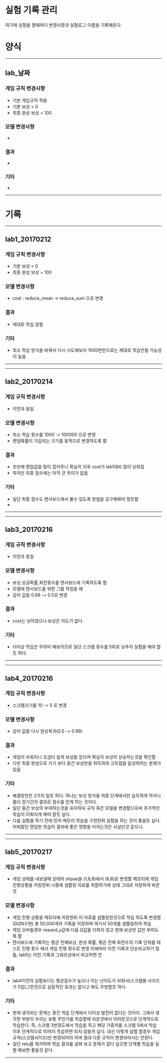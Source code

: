 # 실험 기록 관리
여기에 실험을 할때마다 변경사항과 실험로그 이름을 기록해둔다.

# 양식

---
## lab_날짜
### 게임 규칙 변경사항
- 기본 게임규칙 적용
- 기본 보상 = 0
- 최종 완성 보상 = 100

### 모델 변경사항
-

### 결과
-

### 기타
-
---

# 기록

---
## lab1_20170212
### 게임 규칙 변경사항
- 기본 보상 = 0
- 최종 완성 보상 = 100

### 모델 변경사항
- cost : reduce_mean -> reduce_sum 으로 변경

### 결과
- 제대로 학습 않됨

### 기타
- 최소 학습 방식을 바꿔서 다시 시도해보자 1000번만으로는 제대로 학습안될 가능성이 높음
---


---
## lab2_20170214
### 게임 규칙 변경사항
- 이전과 동일

### 모델 변경사항
- 최소 학습 횟수를 1000 -> 100000 으로 변경
- 랜덤확률이 가감되는 크기를 동적으로 변경하도록 함

### 결과
- 초반에 랜덤값을 많이 잡아주니 확실히 이후 cost가 lab1대비 많이 낮춰짐
- 하지만 최종 점수에는 아직 큰 차이가 없음

### 기타
- 일단 최종 점수도 텐서보드에서 볼수 있도록 방법을 강구해봐야 할듯함
-
---

---
## lab3_20170216
### 게임 규칙 변경사항
- 이전과 동일

### 모델 변경사항
- 보상,성공확률,회전횟수를 텐서보드에 기록하도록 함
- 모델에 텐서보드를 위한 그룹 작업을 해
- 감마 값을 0.99 -> 0.5로 변경

### 결과
- cost는 낮아졌으나 보상은 차도가 없다.

### 기타
- 더이상 학습은 무의미 해보이므로 일단 스크램 횟수를 5회로 낮추어 실험을 해야 할듯 하다.
---

---
## lab4_20170216
### 게임 규칙 변경사항
- 스크램크기를 10 -> 5 로 변경

### 모델 변경사항
- 감마 값을 다시 원상복귀(0.5 -> 0.99)


### 결과
- 게임이 쉬워지니 조금더 쉽게 보상을 얻으며 확실히 보상이 상승하는것을 확인함
- 다만 최종 완성으로 가기 보다 중간 보상만을 취득하여 고득점을 달성하려는 문제가 있음

### 기타
- 해결방안은 2가지 일듯 하다. 하나는 보상 방식을 최종 단계에서만 습득하게 하거나 좀더 장기간의 결과로 점수를 얻게 하는 것이다.
- 일단 중간 보상의 부여하는것을 유지하되 규칙 혹은 모델을 변경함으로써 추가적인 학습이 이뤄지게 해야 할듯 싶다.
- 다음 실험을 하기 전에 먼저 메모리 학습을 구현한뒤 실험을 하는 것이 좋을듯 싶다. 어찌됬던 랜덤한 학습이 결과에 좋은 영향을 미치는것은 사실인것 같으니.
---

---
## lab5_20170217
### 게임 규칙 변경사항
- 게임 상태를 내보낼때 상태의 shpae을 (1,6,8)에서 (6,8)로 변경함
    메모리에 게임 진행상황을 저장한뒤 나중에 샘플링 자료를 취합하기에 상태 그대로 저장하게 바꾼것

### 모델 변경사항
- 게임 진행 상황을 메모리에 저장한뒤 이 자료를 샘플링한것으로 학습 하도록 변경함(DQN구현)
    총 50,000개의 기록을 저장하며 여기서 50개를 샘플링하여 학습
- 게임 오버될경우 reward_y값에 다음 Q값을 더하지 않고 현재 보상만 값만 부하도록 함
- 텐서보드에 기록하는 평균 전체보상, 완성 확률, 평균 전체 회전수의 기록 단위를 테스트 진행 횟수 에서 게임 진행 횟수로 변경
    이에따라 이전 기록과 단순비교하기 힘듦, lab5는 이전 기록과 그래프상에서 비교하면 안

### 결과
- lab4이전의 실험보다는 평균점수가 높으나 이는 난이도가 쉬워서(스크램블 사이즈가 5임)그런것으로 실질적인 효과는 없다고 봐도 무방할듯 하다.

### 기타
- 현재 생각되는 문제는 중간 학습 단계에서 더이상 발전이 없다는 것이다.
    그래서 생각한 부분이 우리는 보통 무언가를 학습할때 쉬운것에서 어려운것으로 단계적으로 학습한다.
    즉, 스크램 3번정도에서 학습을 하고 해당 가중치를 스크램 5에서 학습 이후 단계적으로 10까지 학습하면 되지 않을까 싶다.
    대신 이렇게 실험 할경우 게임규칙(스크램사이즈)만 변경되어야 하며 절대 다른 규칙이 변경되어서는 안된다.
- 일단 relu를 제거하여 학습 결과를 살펴 보고 문제가 없다 싶으면 단계별 학습을 실험 해보면 좋을것 같다.
   
---